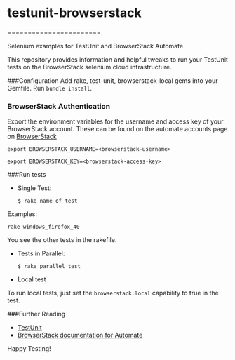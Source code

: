 # testunit-browserstack
=======================

Selenium examples for TestUnit and BrowserStack Automate

This repository provides information and helpful tweaks to run your TestUnit tests on the BrowserStack selenium cloud infrastructure.

###Configuration
Add rake, test-unit, browserstack-local gems into your Gemfile.
Run `bundle install`.

### BrowserStack Authentication

Export the environment variables for the username and access key of your BrowserStack account.
These can be found on the automate accounts page on [BrowserStack](https://www.browserstack.com/accounts/automate)

`export BROWSERSTACK_USERNAME=<browserstack-username>`

`export BROWSERSTACK_KEY=<browserstack-access-key>`


###Run tests
* Single Test:
    ```
    $ rake name_of_test
    ```
Examples:
```
rake windows_firefox_40
```
You see the other tests in the rakefile.

* Tests in Parallel:
	```
	$ rake parallel_test
	```
* Local test 

To run local tests, just set the `browserstack.local` capability to true in the test.

###Further Reading
- [TestUnit](http://ruby-doc.org/stdlib-1.8.7/libdoc/test/unit/rdoc/Test/Unit.html)
- [BrowserStack documentation for Automate](https://www.browserstack.com/automate/ruby)

Happy Testing!
